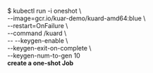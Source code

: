 $ kubectl run -i oneshot \  
  --image=gcr.io/kuar-demo/kuard-amd64:blue \  
  --restart=OnFailure \  
  --command /kuard \  
  -- --keygen-enable \  
     --keygen-exit-on-complete \  
     --keygen-num-to-gen 10  
**create a one-shot Job**  

